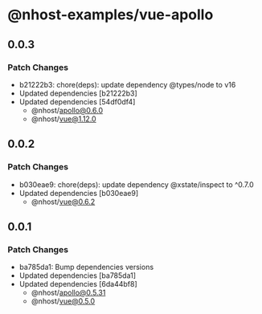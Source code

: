 # @nhost-examples/vue-apollo

## 0.0.3

### Patch Changes

- b21222b3: chore(deps): update dependency @types/node to v16
- Updated dependencies [b21222b3]
- Updated dependencies [54df0df4]
  - @nhost/apollo@0.6.0
  - @nhost/vue@1.12.0

## 0.0.2

### Patch Changes

- b030eae9: chore(deps): update dependency @xstate/inspect to ^0.7.0
- Updated dependencies [b030eae9]
  - @nhost/vue@0.6.2

## 0.0.1

### Patch Changes

- ba785da1: Bump dependencies versions
- Updated dependencies [ba785da1]
- Updated dependencies [6da44bf8]
  - @nhost/apollo@0.5.31
  - @nhost/vue@0.5.0
